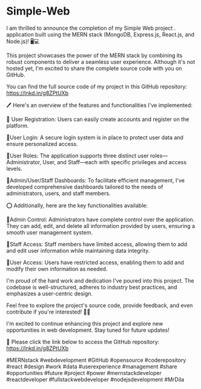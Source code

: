 # Simple-Web

I am thrilled to announce the completion of my Simple Web project . application built using the MERN stack (MongoDB, Express.js, React.js, and Node.js)! 🖥️💻

This project showcases the power of the MERN stack by combining its robust components to deliver a seamless user experience. Although it's not hosted yet, I'm excited to share the complete source code with you on GitHub.

You can find the full source code of my project in this GitHub repository: https://lnkd.in/g8ZPtUXb

🖊 Here's an overview of the features and functionalities I've implemented:

🔅 User Registration: Users can easily create accounts and register on the platform.

🔅User Login: A secure login system is in place to protect user data and ensure personalized access.

🔅User Roles: The application supports three distinct user roles—Administrator, User, and Staff—each with specific privileges and access levels.

🔅Admin/User/Staff Dashboards: To facilitate efficient management, I've developed comprehensive dashboards tailored to the needs of administrators, users, and staff members.

⭕ Additionally, here are the key functionalities available:

🔅Admin Control: Administrators have complete control over the application. They can add, edit, and delete all information provided by users, ensuring a smooth user management system.

🔅Staff Access: Staff members have limited access, allowing them to add and edit user information while maintaining data integrity.

🔅User Access: Users have restricted access, enabling them to add and modify their own information as needed.

I'm proud of the hard work and dedication I've poured into this project. The codebase is well-structured, adheres to industry best practices, and emphasizes a user-centric design.

Feel free to explore the project's source code, provide feedback, and even contribute if you're interested! 🤝✨

I'm excited to continue enhancing this project and explore new opportunities in web development. Stay tuned for future updates!

🔴 Please click the link below to access the GitHub repository:
https://lnkd.in/g8ZPtUXb

#MERNstack #webdevelopment #GitHub #opensource #coderepository #react #design #work #data #userexperience #management #share #opportunities #future #project #power #mernstackdeveloper #reactdeveloper #fullstackwebdeveloper #nodejsdevelopment #MrDila
